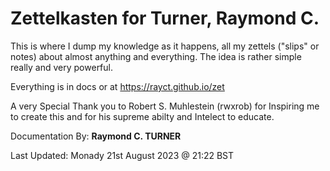 # Zettelkasten for Turner, Raymond C.

This is where I dump my knowledge as it happens, all my zettels ("slips" or notes) about almost anything and everything. The idea is rather simple really and very powerful.

Everything is in docs or at https://rayct.github.io/zet

A very Special Thank you to Robert S. Muhlestein (rwxrob) for Inspiring me to create this and for his supreme abilty and Intelect to educate.

Documentation By: **Raymond C. TURNER**

Last Updated: Monady 21st August 2023 @ 21:22 BST